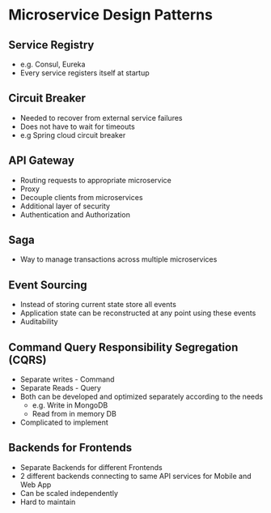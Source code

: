 # Microservice Design Patterns
## Service Registry
- e.g. Consul, Eureka
- Every service registers itself at startup

## Circuit Breaker
- Needed to recover from external service failures
- Does not have to wait for timeouts
- e.g Spring cloud circuit breaker

## API Gateway
- Routing requests to appropriate microservice
- Proxy
- Decouple clients from microservices
- Additional layer of security
- Authentication and Authorization

## Saga
- Way to manage transactions across multiple microservices

## Event Sourcing
- Instead of storing current state store all events
- Application state can be reconstructed at any point using these events
- Auditability

## Command Query Responsibility Segregation (CQRS)
- Separate writes - Command
- Separate Reads - Query
- Both can be developed and optimized separately according to the needs
  - e.g. Write in MongoDB
  - Read from in memory DB
- Complicated to implement

## Backends for Frontends
- Separate Backends for different Frontends
- 2 different backends connecting to same API services for Mobile and Web App
- Can be scaled independently
- Hard to maintain
